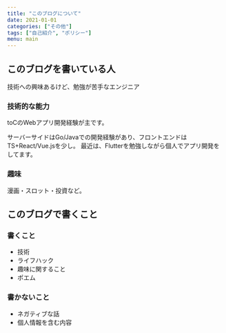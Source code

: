 ```yaml
---
title: "このブログについて"
date: 2021-01-01
categories: ["その他"]
tags: ["自己紹介", "ポリシー"]
menu: main
---
```


## このブログを書いている人
技術への興味あるけど、勉強が苦手なエンジニア

###  技術的な能力
toCのWebアプリ開発経験が主です。

サーバーサイドはGo/Javaでの開発経験があり、フロントエンドはTS+React/Vue.jsを少し。
最近は、Flutterを勉強しながら個人でアプリ開発をしてます。

### 趣味
漫画・スロット・投資など。

## このブログで書くこと

### 書くこと
- 技術
- ライフハック
- 趣味に関すること
- ポエム
### 書かないこと
- ネガティブな話
- 個人情報を含む内容

